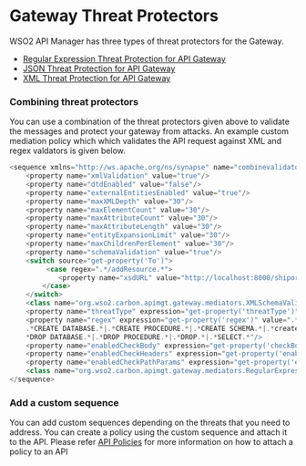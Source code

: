 # Gateway Threat Protectors

WSO2 API Manager has three types of threat protectors for the Gateway.

-   [Regular Expression Threat Protection for API Gateway]({{base_path}}/manage-apis/deploy-and-publish/deploy-on-gateway/api-gateway/threat-protectors/regular-expression-threat-protection-for-api-gateway/)
-   [JSON Threat Protection for API Gateway]({{base_path}}/manage-apis/deploy-and-publish/deploy-on-gateway/api-gateway/threat-protectors/json-threat-protection-for-api-gateway/)
-   [XML Threat Protection for API Gateway]({{base_path}}/manage-apis/deploy-and-publish/deploy-on-gateway/api-gateway/threat-protectors/xml-threat-protection-for-api-gateway/)

### Combining threat protectors

You can use a combination of the threat protectors given above to validate the messages and protect your gateway from attacks. An example custom mediation policy which which validates the API request against XML and regex valdators is given below.

``` java
<sequence xmlns="http://ws.apache.org/ns/synapse" name="combinevalidator">
    <property name="xmlValidation" value="true"/>
    <property name="dtdEnabled" value="false"/>
    <property name="externalEntitiesEnabled" value="true"/>
    <property name="maxXMLDepth" value="30"/>
    <property name="maxElementCount" value="30"/>
    <property name="maxAttributeCount" value="30"/>
    <property name="maxAttributeLength" value="30"/>
    <property name="entityExpansionLimit" value="30"/>
    <property name="maxChildrenPerElement" value="30"/>
    <property name="schemaValidation" value="true"/>
    <switch source="get-property('To')">
         <case regex=".*/addResource.*">
            <property name="xsdURL" value="http://localhost:8000/shiporder.xsd"/>
        </case>
    </switch>
    <class name="org.wso2.carbon.apimgt.gateway.mediators.XMLSchemaValidator"/>
    <property name="threatType" expression="get-property('threatType')" value="SQL-Injection"/>
    <property name="regex" expression="get-property('regex')" value=".*'.*|.*ALTER.*|.*ALTER TABLE.*|.*ALTER VIEW.*|
    .*CREATE DATABASE.*|.*CREATE PROCEDURE.*|.*CREATE SCHEMA.*|.*create table.*|.*CREATE VIEW.*|.*DELETE.*|.
    *DROP DATABASE.*|.*DROP PROCEDURE.*|.*DROP.*|.*SELECT.*"/>
    <property name="enabledCheckBody" expression="get-property('checkBodyEnable')" value="true"/>
    <property name="enabledCheckHeaders" expression="get-property('enabledCheckHeaders')" value="true"/>
    <property name="enabledCheckPathParams" expression="get-property('enabledCheckPathParams')" value="true"/>
    <class name="org.wso2.carbon.apimgt.gateway.mediators.RegularExpressionProtector"/>
</sequence>
```

### Add a custom sequence

You can add custom sequences depending on the threats that you need to address. You can create a policy using the custom sequence and attach it to the API. 
Please refer [API Policies]({{base_path}}/manage-apis/design/api-policies/overview/) for more information on how to attach a policy to an API
